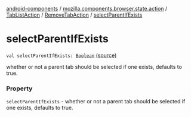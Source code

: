 [android-components](../../../index.md) / [mozilla.components.browser.state.action](../../index.md) / [TabListAction](../index.md) / [RemoveTabAction](index.md) / [selectParentIfExists](./select-parent-if-exists.md)

# selectParentIfExists

`val selectParentIfExists: `[`Boolean`](https://kotlinlang.org/api/latest/jvm/stdlib/kotlin/-boolean/index.html) [(source)](https://github.com/mozilla-mobile/android-components/blob/master/components/browser/state/src/main/java/mozilla/components/browser/state/action/BrowserAction.kt#L75)

whether or not a parent tab should be
selected if one exists, defaults to true.

### Property

`selectParentIfExists` - whether or not a parent tab should be
selected if one exists, defaults to true.